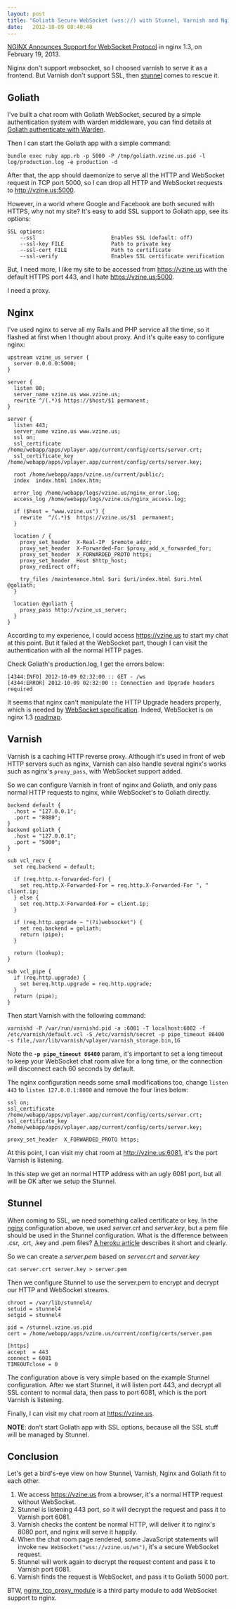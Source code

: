 ```yaml
---
layout: post
title: "Goliath Secure WebSocket (wss://) with Stunnel, Varnish and Nginx"
date:   2012-10-09 08:40:48
---
```


[NGINX Announces Support for WebSocket Protocol](http://nginx.com/news/nginx-websockets.html) in nginx 1.3, on February 19, 2013.

Niginx don't support websocket, so I choosed varnish to serve it as a frontend. But Varnish don't support SSL, then [stunnel](http://www.stunnel.org/) comes to rescue it.


Goliath
-------

I've built a chat room with Goliath WebSocket, secured by a simple authentication system with warden middleware, you can find details at [Goliath authenticate with Warden](http://vec.io/posts/use-warden-to-authenticate-in-ruby-goliath).

Then I can start the Goliath app with a simple command:

	bundle exec ruby app.rb -p 5000 -P /tmp/goliath.vzine.us.pid -l log/production.log -e production -d

After that, the app should daemonize to serve all the HTTP and WebSocket request in TCP port 5000, so I can drop all HTTP and WebSocket requests to http://vzine.us:5000.

However, in a world where Google and Facebook are both secured with HTTPS, why not my site? It's easy to add SSL support to Goliath app, see its options:

	SSL options:
        --ssl                        Enables SSL (default: off)
        --ssl-key FILE               Path to private key
        --ssl-cert FILE              Path to certificate
        --ssl-verify                 Enables SSL certificate verification

But, I need more, I like my site to be accessed from https://vzine.us with the default HTTPS port 443, and I hate https://vzine.us:5000.

I need a proxy.


Nginx
-----

I've used nginx to serve all my Rails and PHP service all the time, so it flashed at first when I thought about proxy. And it's quite easy to configure nginx:

    upstream vzine_us_server {
      server 0.0.0.0:5000;
    }
    
    server {
      listen 80;
      server_name vzine.us www.vzine.us;
      rewrite ^/(.*)$ https://$host/$1 permanent;
    }
    
    server {
      listen 443;
      server_name vzine.us www.vzine.us;
      ssl on;
      ssl_certificate /home/webapp/apps/vplayer.app/current/config/certs/server.crt;
      ssl_certificate_key /home/webapp/apps/vplayer.app/current/config/certs/server.key;

      root /home/webapp/apps/vzine.us/current/public/;
      index  index.html index.htm;
    
      error_log /home/webapp/logs/vzine.us/nginx_error.log;
      access_log /home/webapp/logs/vzine.us/nginx_access.log;
    
      if ($host = "www.vzine.us") {
        rewrite  ^/(.*)$  https://vzine.us/$1  permanent;
      }
    
      location / {
        proxy_set_header  X-Real-IP  $remote_addr;
        proxy_set_header  X-Forwarded-For $proxy_add_x_forwarded_for;
        proxy_set_header  X_FORWARDED_PROTO https;
        proxy_set_header  Host $http_host;
        proxy_redirect off;
        
        try_files /maintenance.html $uri $uri/index.html $uri.html @goliath;
	  }
      
      location @goliath {
        proxy_pass http://vzine_us_server;
      }
    }

According to my experience, I could access https://vzine.us to start my chat at this point. But it failed at the WebSocket part, though I can visit the authentication with all the normal HTTP pages.

Check Goliath's production.log, I get the errors below:

	[4344:INFO] 2012-10-09 02:32:00 :: GET - /ws
	[4344:ERROR] 2012-10-09 02:32:00 :: Connection and Upgrade headers required

It seems that nginx can't manipulate the HTTP Upgrade headers properly, which is needed by [WebSocket specification](http://tools.ietf.org/html/rfc6455). Indeed, WebSocket is on nginx 1.3 [roadmap](http://trac.nginx.org/nginx/roadmap).


Varnish
-------

Varnish is a caching HTTP reverse proxy. Although it's used in front of web HTTP servers such as nginx, Varnish can also handle several nginx's works such as nginx's `proxy_pass`, with WebSocket support added. 

So we can configure Varnish in front of nginx and Goliath, and only pass normal HTTP requests to nginx, while WebSocket's to Goliath directly.

    backend default {
      .host = "127.0.0.1";
      .port = "8080";
    }
    backend goliath {
      .host = "127.0.0.1";
      .port = "5000";
    }
    
    sub vcl_recv {
      set req.backend = default;
    
      if (req.http.x-forwarded-for) {
        set req.http.X-Forwarded-For = req.http.X-Forwarded-For ", " client.ip;
      } else {
        set req.http.X-Forwarded-For = client.ip;
      }
    
      if (req.http.upgrade ~ "(?i)websocket") {
        set req.backend = goliath;
        return (pipe);
      }
    
      return (lookup);
    }
    
    sub vcl_pipe {
      if (req.http.upgrade) {
        set bereq.http.upgrade = req.http.upgrade;
      }
      return (pipe);
    }

Then start Varnish with the following command:

    varnishd -P /var/run/varnishd.pid -a :6081 -T localhost:6082 -f /etc/varnish/default.vcl -S /etc/varnish/secret -p pipe_timeout 86400 -s file,/var/lib/varnish/vplayer/varnish_storage.bin,1G

Note the **`-p pipe_timeout 86400`** param, it's important to set a long timeout to keep your WebSocket chat room alive for a long time, or the connection will disconnect each 60 seconds by default.

The nginx configuration needs some small modifications too, change `listen 443` to `listen 127.0.0.1:8080` and remove the four lines below:

    ssl on;
    ssl_certificate /home/webapp/apps/vplayer.app/current/config/certs/server.crt;
    ssl_certificate_key /home/webapp/apps/vplayer.app/current/config/certs/server.key;
    
    proxy_set_header  X_FORWARDED_PROTO https;

At this point, I can visit my chat room at http://vzine.us:6081, it's the port Varnish is listening.

In this step we get an normal HTTP address with an ugly 6081 port, but all will be OK after we setup the Stunnel.


Stunnel
-------

When coming to SSL, we need something called certificate or key. In the [nginx](#toc-nginx) configuration above, we used *server.crt* and *server.key*, but a pem file should be used in the Stunnel configuration. What is the difference between .csr, .crt, .key and .pem files? [A heroku article](https://devcenter.heroku.com/articles/ssl-file-extensions) describes it short and clearly.

So we can create a *server.pem* based on *server.crt* and *server.key*

    cat server.crt server.key > server.pem

Then we configure Stunnel to use the server.pem to encrypt and decrypt our HTTP and WebSocket streams.

    chroot = /var/lib/stunnel4/
    setuid = stunnel4
    setgid = stunnel4
    
    pid = /stunnel.vzine.us.pid
    cert = /home/webapp/apps/vzine.us/current/config/certs/server.pem
    
    [https]
    accept  = 443
    connect = 6081
    TIMEOUTclose = 0

The configuration above is very simple based on the example Stunnel configuration. After we start Stunnel, it will listen port 443, and decrypt all SSL content to normal data, then pass to port 6081, which is the port Varnish is listening.

Finally, I can visit my chat room at https://vzine.us.

**NOTE**: don't start Goliath app with SSL options, because all the SSL stuff will be managed by Stunnel.


Conclusion
----------

Let's get a bird's-eye view on how Stunnel, Varnish, Nginx and Goliath fit to each other.

1. We access https://vzine.us from a browser, it's a normal HTTP request without WebSocket.
2. Stunnel is listening 443 port, so it will decrypt the request and pass it to Varnish port 6081.
3. Varnish checks the content be normal HTTP, will deliver it to nginx's 8080 port, and nginx will serve it happily.
4. When the chat room page rendered, some JavaScript statements will invoke `new WebSocket("wss://vzine.us/ws")`, it's a secure WebSocket request.
5. Stunnel will work again to decrypt the request content and pass it to Varnish port 6081.
6. Varnish finds the request is WebSocket, and pass it to Goliath 5000 port.

BTW, [nginx_tcp_proxy_module](https://github.com/yaoweibin/nginx_tcp_proxy_module) is a third party module to add WebSocket support to nginx.
